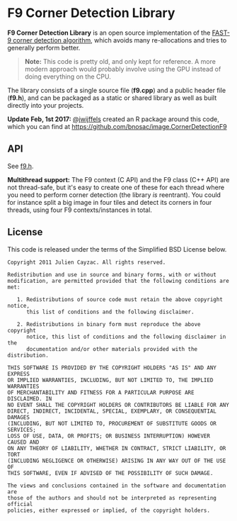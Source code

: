 # F9 Corner Detection Library

**F9 Corner Detection Library** is an open source implementation of the [FAST-9 corner detection algorithm](http://www.edwardrosten.com/work/fast.html), which avoids many re-allocations and tries to generally perform better.

> **Note:** This code is pretty old, and only kept for reference. A more modern approach would probably involve using the GPU instead of doing everything on the CPU.

The library consists of a single source file (__f9.cpp__) and a public header file (__f9.h__), and can be packaged as a static or shared library as well as built directly into your projects.

**Update Feb, 1st 2017:** [@jwijffels](https://github.com/jwijffels) created an R package around this code, which you can find at https://github.com/bnosac/image.CornerDetectionF9

## API

See [f9.h](//github.com/jcayzac/F9-Corner-Detection-Library/blob/master/f9.h).

**Multithread support:** The F9 context (C API) and the F9 class (C++ API) are not thread-safe, but it's easy to create one of these for each thread where you need to perform corner detection (the library _is_ reentrant). You could for instance split a big image in four tiles and detect its corners in four threads, using four F9 contexts/instances in total.

## License

This code is released under the terms of the Simplified BSD License below.

```
Copyright 2011 Julien Cayzac. All rights reserved.

Redistribution and use in source and binary forms, with or without
modification, are permitted provided that the following conditions are met:

   1. Redistributions of source code must retain the above copyright notice,
      this list of conditions and the following disclaimer.

   2. Redistributions in binary form must reproduce the above copyright
      notice, this list of conditions and the following disclaimer in the
      documentation and/or other materials provided with the distribution.

THIS SOFTWARE IS PROVIDED BY THE COPYRIGHT HOLDERS "AS IS" AND ANY EXPRESS
OR IMPLIED WARRANTIES, INCLUDING, BUT NOT LIMITED TO, THE IMPLIED WARRANTIES
OF MERCHANTABILITY AND FITNESS FOR A PARTICULAR PURPOSE ARE DISCLAIMED. IN
NO EVENT SHALL THE COPYRIGHT HOLDERS OR CONTRIBUTORS BE LIABLE FOR ANY
DIRECT, INDIRECT, INCIDENTAL, SPECIAL, EXEMPLARY, OR CONSEQUENTIAL DAMAGES
(INCLUDING, BUT NOT LIMITED TO, PROCUREMENT OF SUBSTITUTE GOODS OR SERVICES;
LOSS OF USE, DATA, OR PROFITS; OR BUSINESS INTERRUPTION) HOWEVER CAUSED AND
ON ANY THEORY OF LIABILITY, WHETHER IN CONTRACT, STRICT LIABILITY, OR TORT
(INCLUDING NEGLIGENCE OR OTHERWISE) ARISING IN ANY WAY OUT OF THE USE OF
THIS SOFTWARE, EVEN IF ADVISED OF THE POSSIBILITY OF SUCH DAMAGE.

The views and conclusions contained in the software and documentation are
those of the authors and should not be interpreted as representing official
policies, either expressed or implied, of the copyright holders.
```
